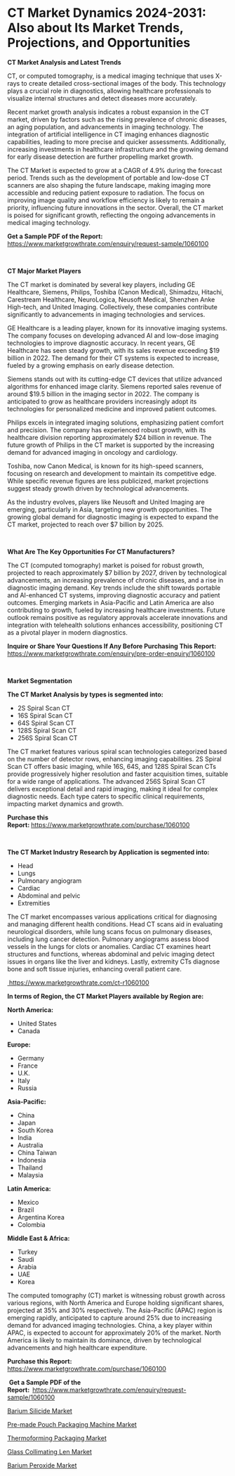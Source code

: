 <p><h1>CT Market Dynamics 2024-2031: Also about Its Market Trends, Projections, and Opportunities</h1></p><p><strong>CT Market Analysis and Latest Trends</strong></p>
<p><p>CT, or computed tomography, is a medical imaging technique that uses X-rays to create detailed cross-sectional images of the body. This technology plays a crucial role in diagnostics, allowing healthcare professionals to visualize internal structures and detect diseases more accurately.</p><p>Recent market growth analysis indicates a robust expansion in the CT market, driven by factors such as the rising prevalence of chronic diseases, an aging population, and advancements in imaging technology. The integration of artificial intelligence in CT imaging enhances diagnostic capabilities, leading to more precise and quicker assessments. Additionally, increasing investments in healthcare infrastructure and the growing demand for early disease detection are further propelling market growth. </p><p>The CT Market is expected to grow at a CAGR of 4.9% during the forecast period. Trends such as the development of portable and low-dose CT scanners are also shaping the future landscape, making imaging more accessible and reducing patient exposure to radiation. The focus on improving image quality and workflow efficiency is likely to remain a priority, influencing future innovations in the sector. Overall, the CT market is poised for significant growth, reflecting the ongoing advancements in medical imaging technology.</p></p>
<p><strong>Get a Sample PDF of the Report:&nbsp;</strong> <a href="https://www.marketgrowthrate.com/enquiry/request-sample/1060100">https://www.marketgrowthrate.com/enquiry/request-sample/1060100</a></p>
<p>&nbsp;</p>
<p><strong>CT Major Market Players</strong></p>
<p><p>The CT market is dominated by several key players, including GE Healthcare, Siemens, Philips, Toshiba (Canon Medical), Shimadzu, Hitachi, Carestream Healthcare, NeuroLogica, Neusoft Medical, Shenzhen Anke High-tech, and United Imaging. Collectively, these companies contribute significantly to advancements in imaging technologies and services.</p><p>GE Healthcare is a leading player, known for its innovative imaging systems. The company focuses on developing advanced AI and low-dose imaging technologies to improve diagnostic accuracy. In recent years, GE Healthcare has seen steady growth, with its sales revenue exceeding $19 billion in 2022. The demand for their CT systems is expected to increase, fueled by a growing emphasis on early disease detection.</p><p>Siemens stands out with its cutting-edge CT devices that utilize advanced algorithms for enhanced image clarity. Siemens reported sales revenue of around $19.5 billion in the imaging sector in 2022. The company is anticipated to grow as healthcare providers increasingly adopt its technologies for personalized medicine and improved patient outcomes.</p><p>Philips excels in integrated imaging solutions, emphasizing patient comfort and precision. The company has experienced robust growth, with its healthcare division reporting approximately $24 billion in revenue. The future growth of Philips in the CT market is supported by the increasing demand for advanced imaging in oncology and cardiology.</p><p>Toshiba, now Canon Medical, is known for its high-speed scanners, focusing on research and development to maintain its competitive edge. While specific revenue figures are less publicized, market projections suggest steady growth driven by technological advancements.</p><p>As the industry evolves, players like Neusoft and United Imaging are emerging, particularly in Asia, targeting new growth opportunities. The growing global demand for diagnostic imaging is expected to expand the CT market, projected to reach over $7 billion by 2025.</p></p>
<p>&nbsp;</p>
<p><strong>What Are The Key Opportunities For CT Manufacturers?</strong></p>
<p><p>The CT (computed tomography) market is poised for robust growth, projected to reach approximately $7 billion by 2027, driven by technological advancements, an increasing prevalence of chronic diseases, and a rise in diagnostic imaging demand. Key trends include the shift towards portable and AI-enhanced CT systems, improving diagnostic accuracy and patient outcomes. Emerging markets in Asia-Pacific and Latin America are also contributing to growth, fueled by increasing healthcare investments. Future outlook remains positive as regulatory approvals accelerate innovations and integration with telehealth solutions enhances accessibility, positioning CT as a pivotal player in modern diagnostics.</p></p>
<p><strong>Inquire or Share Your Questions If Any Before Purchasing This Report:</strong> <a href="https://www.marketgrowthrate.com/enquiry/pre-order-enquiry/1060100">https://www.marketgrowthrate.com/enquiry/pre-order-enquiry/1060100</a></p>
<p>&nbsp;</p>
<p><strong>Market Segmentation</strong></p>
<p><strong>The CT Market Analysis by types is segmented into:</strong></p>
<p><ul><li>2S Spiral Scan CT</li><li>16S Spiral Scan CT</li><li>64S Spiral Scan CT</li><li>128S Spiral Scan CT</li><li>256S Spiral Scan CT</li></ul></p>
<p><p>The CT market features various spiral scan technologies categorized based on the number of detector rows, enhancing imaging capabilities. 2S Spiral Scan CT offers basic imaging, while 16S, 64S, and 128S Spiral Scan CTs provide progressively higher resolution and faster acquisition times, suitable for a wide range of applications. The advanced 256S Spiral Scan CT delivers exceptional detail and rapid imaging, making it ideal for complex diagnostic needs. Each type caters to specific clinical requirements, impacting market dynamics and growth.</p></p>
<p><strong>Purchase this Report:&nbsp;</strong><a href="https://www.marketgrowthrate.com/purchase/1060100">https://www.marketgrowthrate.com/purchase/1060100</a></p>
<p>&nbsp;</p>
<p><strong>The CT Market Industry Research by Application is segmented into:</strong></p>
<p><ul><li>Head</li><li>Lungs</li><li>Pulmonary angiogram</li><li>Cardiac</li><li>Abdominal and pelvic</li><li>Extremities</li></ul></p>
<p><p>The CT market encompasses various applications critical for diagnosing and managing different health conditions. Head CT scans aid in evaluating neurological disorders, while lung scans focus on pulmonary diseases, including lung cancer detection. Pulmonary angiograms assess blood vessels in the lungs for clots or anomalies. Cardiac CT examines heart structures and functions, whereas abdominal and pelvic imaging detect issues in organs like the liver and kidneys. Lastly, extremity CTs diagnose bone and soft tissue injuries, enhancing overall patient care.</p></p>
<p><a href="https://www.marketgrowthrate.com/ct-r1060100">&nbsp;https://www.marketgrowthrate.com/ct-r1060100</a></p>
<p><strong>In terms of Region, the CT Market Players available by Region are:</strong></p>
<p>
    <p> <strong> North America: </strong>
        <ul>
            <li>United States</li>
            <li>Canada</li>
        </ul>
        </p> 
    <p> <strong> Europe: </strong>
        <ul>
            <li>Germany</li>
            <li>France</li>
            <li>U.K.</li>
            <li>Italy</li>
            <li>Russia</li>
        </ul>
        </p> 
    <p> <strong> Asia-Pacific: </strong>
        <ul>
            <li>China</li>
            <li>Japan</li>
            <li>South Korea</li>
            <li>India</li>
            <li>Australia</li>
            <li>China Taiwan</li>
            <li>Indonesia</li>
            <li>Thailand</li>
            <li>Malaysia</li>
        </ul>
        </p> 
    <p> <strong> Latin America: </strong>
        <ul>
            <li>Mexico</li>
            <li>Brazil</li>
            <li>Argentina Korea</li>
            <li>Colombia</li>
        </ul>
        </p> 
    <p> <strong> Middle East & Africa: </strong>
        <ul>
            <li>Turkey</li>
            <li>Saudi</li>
            <li>Arabia</li>
            <li>UAE</li>
            <li>Korea</li>
        </ul>
    </p>
    </p>
<p><p>The computed tomography (CT) market is witnessing robust growth across various regions, with North America and Europe holding significant shares, projected at 35% and 30% respectively. The Asia-Pacific (APAC) region is emerging rapidly, anticipated to capture around 25% due to increasing demand for advanced imaging technologies. China, a key player within APAC, is expected to account for approximately 20% of the market. North America is likely to maintain its dominance, driven by technological advancements and high healthcare expenditure.</p></p>
<p><strong>Purchase this Report: </strong><a href="https://www.marketgrowthrate.com/purchase/1060100">https://www.marketgrowthrate.com/purchase/1060100</a></p>
<p>&nbsp;<strong>Get a Sample PDF of the Report:&nbsp;&nbsp;</strong><a href="https://www.marketgrowthrate.com/enquiry/request-sample/1060100">https://www.marketgrowthrate.com/enquiry/request-sample/1060100</a></p>
<p><strong></strong></p>
<p><p><a href="https://issuu.com/reportprime-2/docs/barium-silicide-market-size-2030.pp_b08ee62a442c3e">Barium Silicide Market</a></p><p><a href="https://medium.com/@samleite85/pre-made-pouch-packaging-machine-market-2024-2031-industry-insights-and-investment-83410379cf47">Pre-made Pouch Packaging Machine Market</a></p><p><a href="https://github.com/CliffMedina6/Market-Research-Report-List-6/blob/main/thermoforming-packaging-market.md">Thermoforming Packaging Market</a></p><p><a href="https://medium.com/@samleite85/how-the-glass-collimating-len-market-is-changing-from-2024-to-2031-b39b509267eb?postPublishedType=repub">Glass Collimating Len Market</a></p><p><a href="https://issuu.com/reportprime-2/docs/barium-peroxide-market-size-2030.pp_ab4566619b5c14">Barium Peroxide Market</a></p></p>